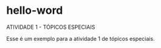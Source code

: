 # hello-word
ATIVIDADE 1 - TÓPICOS ESPECIAIS

Esse é um exemplo para a atividade 1 de tópicos especiais.

